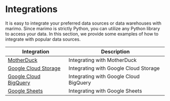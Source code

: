 # Integrations

It is easy to integrate your preferred data sources or data warehouses with marimo. Since marimo is strictly Python, you can utilize any Python library to access your data. In this section, we provide some examples of how to integrate with popular data sources.

| Integration | Description |
|-------------|-------------|
| [MotherDuck](motherduck.md) | Integrating with MotherDuck |
| [Google Cloud Storage](google_cloud_storage.md) | Integrating with Google Cloud Storage |
| [Google Cloud BigQuery](google_cloud_bigquery.md) | Integrating with Google Cloud BigQuery |
| [Google Sheets](google_sheets.md) | Integrating with Google Sheets |
